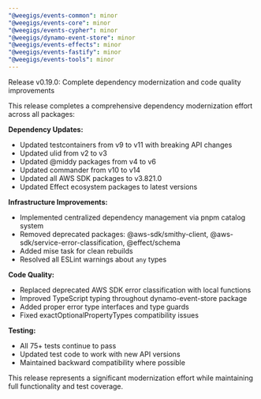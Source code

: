 ```yaml
---
"@weegigs/events-common": minor
"@weegigs/events-core": minor
"@weegigs/events-cypher": minor
"@weegigs/dynamo-event-store": minor
"@weegigs/events-effects": minor
"@weegigs/events-fastify": minor
"@weegigs/events-tools": minor
---
```


Release v0.19.0: Complete dependency modernization and code quality improvements

This release completes a comprehensive dependency modernization effort across all packages:

**Dependency Updates:**
- Updated testcontainers from v9 to v11 with breaking API changes
- Updated ulid from v2 to v3 
- Updated @middy packages from v4 to v6
- Updated commander from v10 to v14
- Updated all AWS SDK packages to v3.821.0
- Updated Effect ecosystem packages to latest versions

**Infrastructure Improvements:**
- Implemented centralized dependency management via pnpm catalog system
- Removed deprecated packages: @aws-sdk/smithy-client, @aws-sdk/service-error-classification, @effect/schema
- Added mise task for clean rebuilds
- Resolved all ESLint warnings about `any` types

**Code Quality:**
- Replaced deprecated AWS SDK error classification with local functions
- Improved TypeScript typing throughout dynamo-event-store package
- Added proper error type interfaces and type guards
- Fixed exactOptionalPropertyTypes compatibility issues

**Testing:**
- All 75+ tests continue to pass
- Updated test code to work with new API versions
- Maintained backward compatibility where possible

This release represents a significant modernization effort while maintaining full functionality and test coverage.